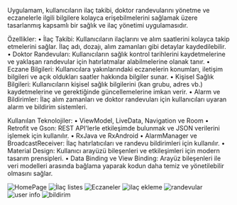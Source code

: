 Uygulamam, kullanıcıların ilaç takibi, doktor randevularını yönetme ve eczanelerle ilgili bilgilere kolayca erişebilmelerini sağlamak üzere tasarlanmış kapsamlı bir sağlık ve ilaç yönetimi uygulamasıdır.


Özellikler:
•	İlaç Takibi: Kullanıcıların ilaçlarını ve alım saatlerini kolayca takip etmelerini sağlar. İlaç adı, dozajı, alım zamanları gibi detaylar kaydedilebilir.
•	Doktor Randevuları: Kullanıcıların sağlık kontrol tarihlerini kaydetmelerine ve yaklaşan randevular için hatırlatmalar alabilmelerine olanak tanır.
•	Eczane Bilgileri: Kullanıcılara yakınlarındaki eczanelerin konumları, iletişim bilgileri ve açık oldukları saatler hakkında bilgiler sunar.
•	Kişisel Sağlık Bilgileri: Kullanıcıların kişisel sağlık bilgilerini (kan grubu, adres vb.) kaydetmelerine ve gerektiğinde güncellemelerine imkan verir.
•	Alarm ve Bildirimler: İlaç alım zamanları ve doktor randevuları için kullanıcıları uyaran alarm ve bildirim sistemleri.



Kullanılan Teknolojiler:
•	ViewModel, LiveData, Navigation ve Room 
•	Retrofit ve Gson: REST API'lerle etkileşimde bulunmak ve JSON verilerini işlemek için kullanılır.
•	RxJava ve RxAndroid
•	AlarmManager ve BroadcastReceiver: İlaç hatırlatıcıları ve randevu bildirimleri için kullanılır.
•	Material Design: Kullanıcı arayüzü bileşenleri ve etkileşimleri için modern tasarım prensipleri.
•	Data Binding ve View Binding: Arayüz bileşenleri ile veri modelleri arasında bağlama yaparak kodun daha temiz ve yönetilebilir olmasını sağlar.

![HomePage](Screenshot_20240207_210848.png)
![İlaç listes](Screenshot_20240207_211457.png)
![Eczaneler](Screenshot_20240207_210953.png)
![ilaç ekleme](Screenshot_20240207_211511.png)
![randevular](Screenshot_20240207_211559.png)
![user info](Screenshot_20240207_210927.png)
![bildirim](423903658_1086758442523486_6735644796324489555_n.jpg)

